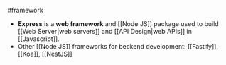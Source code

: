 #framework
- **Express** is a **web framework** and [[Node JS]] package used to build [[Web Server|web servers]] and [[API Design|web APIs]] in [[Javascript]].
- Other [[Node JS]] frameworks for beckend development: [[Fastify]], [[Koa]], [[NestJS]]